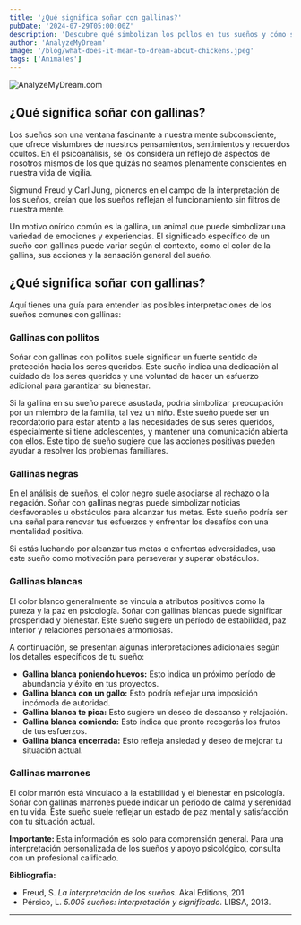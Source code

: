 ```yaml
---
title: '¿Qué significa soñar con gallinas?'
pubDate: '2024-07-29T05:00:00Z'
description: 'Descubre qué simbolizan los pollos en tus sueños y cómo sus diferentes colores y estados pueden reflejar aspectos de tu vida y emociones.'
author: 'AnalyzeMyDream'
image: '/blog/what-does-it-mean-to-dream-about-chickens.jpeg'
tags: ['Animales']
---
```


![AnalyzeMyDream.com](/blog/what-does-it-mean-to-dream-about-chickens.jpeg)

## ¿Qué significa soñar con gallinas?

Los sueños son una ventana fascinante a nuestra mente subconsciente, que ofrece vislumbres de nuestros pensamientos, sentimientos y recuerdos ocultos. En el psicoanálisis, se los considera un reflejo de aspectos de nosotros mismos de los que quizás no seamos plenamente conscientes en nuestra vida de vigilia. 

Sigmund Freud y Carl Jung, pioneros en el campo de la interpretación de los sueños, creían que los sueños reflejan el funcionamiento sin filtros de nuestra mente. 

Un motivo onírico común es la gallina, un animal que puede simbolizar una variedad de emociones y experiencias. El significado específico de un sueño con gallinas puede variar según el contexto, como el color de la gallina, sus acciones y la sensación general del sueño.

## ¿Qué significa soñar con gallinas?

Aquí tienes una guía para entender las posibles interpretaciones de los sueños comunes con gallinas:

### Gallinas con pollitos

Soñar con gallinas con pollitos suele significar un fuerte sentido de protección hacia los seres queridos. Este sueño indica una dedicación al cuidado de los seres queridos y una voluntad de hacer un esfuerzo adicional para garantizar su bienestar. 

Si la gallina en su sueño parece asustada, podría simbolizar preocupación por un miembro de la familia, tal vez un niño. Este sueño puede ser un recordatorio para estar atento a las necesidades de sus seres queridos, especialmente si tiene adolescentes, y mantener una comunicación abierta con ellos. Este tipo de sueño sugiere que las acciones positivas pueden ayudar a resolver los problemas familiares. 

### Gallinas negras

En el análisis de sueños, el color negro suele asociarse al rechazo o la negación. Soñar con gallinas negras puede simbolizar noticias desfavorables u obstáculos para alcanzar tus metas. Este sueño podría ser una señal para renovar tus esfuerzos y enfrentar los desafíos con una mentalidad positiva. 

Si estás luchando por alcanzar tus metas o enfrentas adversidades, usa este sueño como motivación para perseverar y superar obstáculos.

### Gallinas blancas

El color blanco generalmente se vincula a atributos positivos como la pureza y la paz en psicología. Soñar con gallinas blancas puede significar prosperidad y bienestar. Este sueño sugiere un período de estabilidad, paz interior y relaciones personales armoniosas.

A continuación, se presentan algunas interpretaciones adicionales según los detalles específicos de tu sueño:

- **Gallina blanca poniendo huevos:** Esto indica un próximo período de abundancia y éxito en tus proyectos.
- **Gallina blanca con un gallo:** Esto podría reflejar una imposición incómoda de autoridad.
- **Gallina blanca te pica:** Esto sugiere un deseo de descanso y relajación.
- **Gallina blanca comiendo:** Esto indica que pronto recogerás los frutos de tus esfuerzos.
- **Gallina blanca encerrada:** Esto refleja ansiedad y deseo de mejorar tu situación actual.

### Gallinas marrones

El color marrón está vinculado a la estabilidad y el bienestar en psicología. Soñar con gallinas marrones puede indicar un período de calma y serenidad en tu vida. Este sueño suele reflejar un estado de paz mental y satisfacción con tu situación actual.

**Importante:** Esta información es solo para comprensión general. Para una interpretación personalizada de los sueños y apoyo psicológico, consulta con un profesional calificado.

**Bibliografía:**

- Freud, S. *La interpretación de los sueños*. Akal Editions, 201
- Pérsico, L. *5.005 sueños: interpretación y significado*. LIBSA, 2013.
---